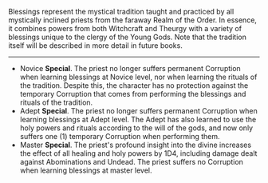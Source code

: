 Blessings represent the mystical tradition taught and practiced by all mystically inclined priests from the faraway Realm of the Order. In essence, it combines powers from both Witchcraft and Theurgy with a variety of blessings unique to the clergy of the Young Gods. Note that the tradition itself will be described in more detail in future books.

---
- Novice **Special**. The priest no longer suffers permanent Corruption when learning blessings at Novice level, nor when learning the rituals of the tradition. Despite this, the character has no protection against the temporary Corruption that comes from performing the blessings and rituals of the tradition.
- Adept **Special**. The priest no longer suffers permanent Corruption when learning blessings at Adept level. The Adept has also learned to use the holy powers and rituals according to the will of the gods, and now only suffers one (1) temporary Corruption when performing them.
- Master **Special**. The priest's profound insight into the divine increases the effect of all healing and holy powers by 1D4, including damage dealt against Abominations and Undead. The priest suffers no Corruption when learning blessings at master level.